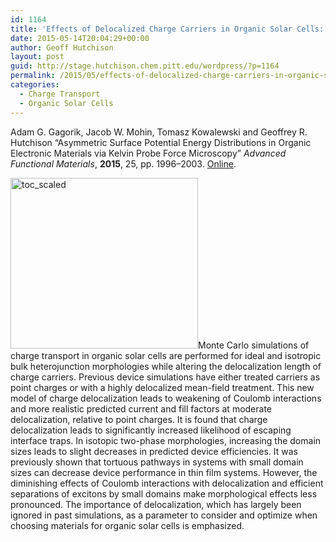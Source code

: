 ```yaml
---
id: 1164
title: 'Effects of Delocalized Charge Carriers in Organic Solar Cells: Predicting Nanoscale Device Performance from Morphology'
date: 2015-05-14T20:04:29+00:00
author: Geoff Hutchison
layout: post
guid: http://stage.hutchison.chem.pitt.edu/wordpress/?p=1164
permalink: /2015/05/effects-of-delocalized-charge-carriers-in-organic-solar-cells-predicting-nanoscale-device-performance-from-morphology/
categories:
  - Charge Transport
  - Organic Solar Cells
---
```

Adam G. Gagorik, Jacob W. Mohin, Tomasz Kowalewski and Geoffrey R. Hutchison &#8220;Asymmetric Surface Potential Energy Distributions in Organic Electronic Materials via Kelvin Probe Force Microscopy&#8221; _Advanced Functional Materials_, **2015**, 25, pp. 1996–2003. [Online](http://dx.doi.org/10.1002/adfm.201402332).

<!--more-->

[<img class=" size-medium wp-image-1167 alignleft" src="https://i0.wp.com/pre.hutchison.chem.pitt.edu/wordpress/wp-content/uploads/2015/05/toc_scaled1-300x273.png?resize=300%2C273" alt="toc_scaled" width="300" height="273" srcset="https://i2.wp.com/hutchison.chem.pitt.edu/wordpress/wp-content/uploads/2015/05/toc_scaled1.png?resize=300%2C273 300w, https://i2.wp.com/hutchison.chem.pitt.edu/wordpress/wp-content/uploads/2015/05/toc_scaled1.png?resize=1024%2C931 1024w, https://i2.wp.com/hutchison.chem.pitt.edu/wordpress/wp-content/uploads/2015/05/toc_scaled1.png?w=1168 1168w, https://i2.wp.com/hutchison.chem.pitt.edu/wordpress/wp-content/uploads/2015/05/toc_scaled1.png?w=1752 1752w" sizes="(max-width: 300px) 100vw, 300px" data-recalc-dims="1" />](https://i0.wp.com/pre.hutchison.chem.pitt.edu/wordpress/wp-content/uploads/2015/05/toc_scaled1.png)Monte Carlo simulations of charge transport in organic solar cells are performed for ideal and isotropic bulk heterojunction morphologies while altering the delocalization length of charge carriers. Previous device simulations have either treated carriers as point charges or with a highly delocalized mean-field treatment. This new model of charge delocalization leads to weakening of Coulomb interactions and more realistic predicted current and fill factors at moderate delocalization, relative to point charges. It is found that charge delocalization leads to significantly increased likelihood of escaping interface traps. In isotopic two-phase morphologies, increasing the domain sizes leads to slight decreases in predicted device efficiencies. It was previously shown that tortuous pathways in systems with small domain sizes can decrease device performance in thin film systems. However, the diminishing effects of Coulomb interactions with delocalization and efficient separations of excitons by small domains make morphological effects less pronounced. The importance of delocalization, which has largely been ignored in past simulations, as a parameter to consider and optimize when choosing materials for organic solar cells is emphasized.